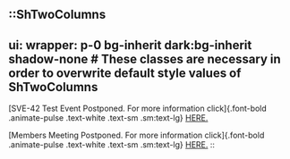 
::ShTwoColumns
---
ui:
    wrapper: p-0 bg-inherit dark:bg-inherit shadow-none # These classes are necessary in order to overwrite default style values of ShTwoColumns
---
[SVE-42 Test Event Postponed. For more information click]{.font-bold .animate-pulse .text-white .text-sm .sm:text-lg} <a href="/oma-events/test-events" class="text-oma-blue-500 font-bold text-lg animate-pulse">HERE.</a>

[Members Meeting Postponed. For more information click]{.font-bold .animate-pulse .text-white .text-sm .sm:text-lg} <a href="/oma-events/members-meetings#oma-members-meetings" class="text-oma-blue-500 font-bold text-lg animate-pulse">HERE.</a>
::